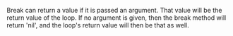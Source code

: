 Break can return a value if it is passed an argument. That value will be the return value of the loop. If no argument is given, then the break method will return 'nil', and the loop's return value will then be that as well.

